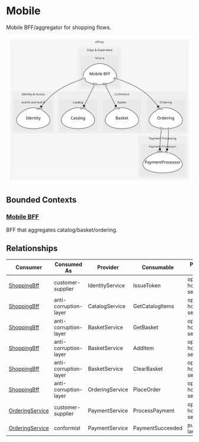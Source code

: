 

# Mobile
Mobile BFF/aggregator for shopping flows.

![contextmap](./contextmap.svg)

## Bounded Contexts

### [Mobile BFF](boundedcontexts/mobile_bff/index.md)
BFF that aggregates catalog/basket/ordering.



## Relationships
| Consumer | Consumed As | Provider | Consumable | Provided As |
| --- | --- | --- | --- | --- |
| [ShoppingBff](boundedcontexts/mobile_bff/services/shopping_bff/index.md) | customer-supplier | IdentityService | IssueToken | open-host-service |
| [ShoppingBff](boundedcontexts/mobile_bff/services/shopping_bff/index.md) | anti-corruption-layer | CatalogService | GetCatalogItems | open-host-service |
| [ShoppingBff](boundedcontexts/mobile_bff/services/shopping_bff/index.md) | anti-corruption-layer | BasketService | GetBasket | open-host-service |
| [ShoppingBff](boundedcontexts/mobile_bff/services/shopping_bff/index.md) | anti-corruption-layer | BasketService | AddItem | open-host-service |
| [ShoppingBff](boundedcontexts/mobile_bff/services/shopping_bff/index.md) | anti-corruption-layer | BasketService | ClearBasket | open-host-service |
| [ShoppingBff](boundedcontexts/mobile_bff/services/shopping_bff/index.md) | anti-corruption-layer | OrderingService | PlaceOrder | open-host-service |
| [OrderingService](../../../commerce/subdomains/ordering/boundedcontexts/ordering/services/ordering_service/index.md) | customer-supplier | PaymentService | ProcessPayment | open-host-service |
| [OrderingService](../../../commerce/subdomains/ordering/boundedcontexts/ordering/services/ordering_service/index.md) | conformist | PaymentService | PaymentSucceeded | published-language |
	
	
